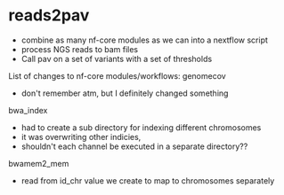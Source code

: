 # reads2pav
- combine as many nf-core modules as we can into a nextflow script
- process NGS reads to bam files
 - Call pav on a set of variants with a set of thresholds


List of changes to nf-core modules/workflows:
genomecov
- don't remember atm, but I definitely changed something

bwa_index
- had to create a sub directory for indexing different chromosomes
- it was overwriting other indicies,
- shouldn't each channel be executed in a separate directory??

bwamem2_mem
- read from id_chr value we create to map to chromosomes separately
